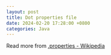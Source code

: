 ```yaml
---
layout: post
title: Dot properties file
date: 2024-02-20 17:28:00 +0800
categories: Java
---
```

Read more from [.properties - Wikipedia](https://en.wikipedia.org/wiki/.properties)

